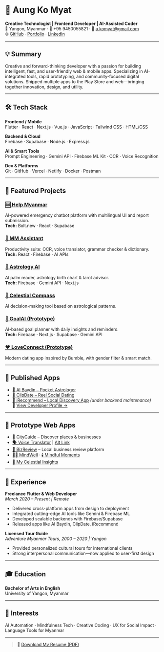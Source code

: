 
# 👋 Aung Ko Myat

**Creative Technologist | Frontend Developer | AI-Assisted Coder**  
📍 Yangon, Myanmar · 📱 +95 9450055821 · 📧 a.komyat@gmail.com  
🌐 [GitHub](https://github.com/aungkomyat) · [Portfolio](https://yourportfolio.link) · [LinkedIn](https://linkedin.com/in/yourprofile)

---

## 💡 Summary

Creative and forward-thinking developer with a passion for building intelligent, fast, and user-friendly web & mobile apps. Specializing in AI-integrated tools, rapid prototyping, and community-focused digital solutions. Shipped multiple apps to the Play Store and web—bringing together innovation, design, and utility.

---

## 🛠 Tech Stack

**Frontend / Mobile**  
Flutter · React · Next.js · Vue.js · JavaScript · Tailwind CSS · HTML/CSS

**Backend & Cloud**  
Firebase · Supabase · Node.js · Express.js

**AI & Smart Tools**  
Prompt Engineering · Gemini API · Firebase ML Kit · OCR · Voice Recognition

**Dev & Platforms**  
Git · GitHub · Vercel · Netlify · Docker · Postman

---

## 🚀 Featured Projects

### [🆘 Help Myanmar](https://helpmyanmar.online/)  
AI-powered emergency chatbot platform with multilingual UI and report submission.  
**Tech:** Bolt.new · React · Supabase

### [🧠 MM Assistant](https://mmassistant.netlify.app/)  
Productivity suite: OCR, voice translator, grammar checker & dictionary.  
**Tech:** React · Firebase · AI APIs

### [🔮 Astrology AI](https://astroloai.netlify.app/)  
AI palm reader, astrology birth chart & tarot advisor.  
**Tech:** Firebase · Gemini API · Next.js

### [🧭 Celestial Compass](https://celestial-compass.netlify.app)  
AI decision-making tool based on astrological patterns.

### [🎯 GoalAI (Prototype)](https://your-goalai-link.com)  
AI-based goal planner with daily insights and reminders.  
**Tech:** Firebase · Next.js · Supabase · Gemini API

### [❤️ LoveConnect (Prototype)](https://your-loveconnect-link.com)  
Modern dating app inspired by Bumble, with gender filter & smart match.

---

## 📱 Published Apps

- [📲 AI Baydin – Pocket Astrologer](https://play.google.com/store/apps/details?id=aibaydin.app)  
- [📲 ClipDate – Reel Social Dating](https://play.google.com/store/apps/details?id=clipdate.me)  
- [📲 iRecommend – Local Discovery App](https://play.google.com/store/apps/details?id=com.irecommend.app) *(under backend maintenance)*  
🔗 [View Developer Profile →](https://play.google.com/store/apps/dev?id=6960987869456668635&hl=en_SG)

---

## 🧪 Prototype Web Apps

- [🌆 CityGuide](https://cityguide-mm.netlify.app) – Discover places & businesses  
- [🗣 Voice Translator](https://mmtranslate.netlify.app) | [Alt Link](https://mm-translate--mm-talk-rmvie.asia-east1.hosted.app)  
- [💬 BizReview](https://bizreview-your-local-business-companion.rork.app) – Local business review platform  
- [🧘‍♀️ MindWell](https://mindwell-serene-mindfulness-app.rork.app) · [🕯️ Mindful Moments](https://mindful-moments-app-pv5dhqj.rork.app)  
- [🔭 My Celestial Insights](https://my-celestial-insights.rork.app)

---

## 💼 Experience

**Freelance Flutter & Web Developer**  
_March 2020 – Present | Remote_  
- Delivered cross-platform apps from design to deployment  
- Integrated cutting-edge AI tools like Gemini & Firebase ML  
- Developed scalable backends with Firebase/Supabase  
- Released apps like AI Baydin, ClipDate, iRecommend

**Licensed Tour Guide**  
_Adventure Myanmar Tours, 2000 – 2020 | Yangon_  
- Provided personalized cultural tours for international clients  
- Strong interpersonal communication—now applied to user-first design

---

## 🎓 Education

**Bachelor of Arts in English**  
University of Yangon, Myanmar

---

## 🌱 Interests

AI Automation · Mindfulness Tech · Creative Coding · UX for Social Impact · Language Tools for Myanmar

---

> 📄 [Download My Resume (PDF)](Aung_Ko_Myat_Resume.pdf)

